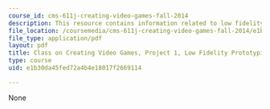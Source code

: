```yaml
---
course_id: cms-611j-creating-video-games-fall-2014
description: This resource contains information related to low fidelity prototyping.
file_location: /coursemedia/cms-611j-creating-video-games-fall-2014/e1b30da45fed72a4b4e18017f2669114_MITCMS_611JF14_project1.pdf
file_type: application/pdf
layout: pdf
title: Class on Creating Video Games, Project 1, Low Fidelity Prototyping
type: course
uid: e1b30da45fed72a4b4e18017f2669114

---
```

None